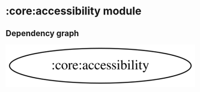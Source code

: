 # :core:accessibility module

## Dependency graph

![Dependency graph](../../docs/images/graphs/dep_graph_core_accessibility.svg)
